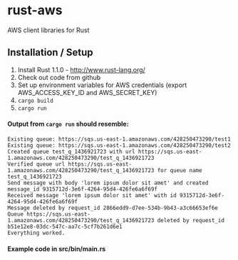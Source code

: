 # rust-aws
AWS client libraries for Rust

## Installation / Setup
1. Install Rust 1.1.0 - http://www.rust-lang.org/
2. Check out code from github
3. Set up environment variables for AWS credentials (export AWS_ACCESS_KEY_ID and AWS_SECRET_KEY)
4. `cargo build`
5. `cargo run`

#### Output from `cargo run` should resemble:

```
Existing queue: https://sqs.us-east-1.amazonaws.com/428250473290/test1
Existing queue: https://sqs.us-east-1.amazonaws.com/428250473290/test2
Created queue test_q_1436921723 with url https://sqs.us-east-1.amazonaws.com/428250473290/test_q_1436921723
Verified queue url https://sqs.us-east-1.amazonaws.com/428250473290/test_q_1436921723 for queue name test_q_1436921723
Send message with body 'lorem ipsum dolor sit amet' and created message_id 9315712d-3e6f-4264-95d4-426fe6a6f69f
Received message 'lorem ipsum dolor sit amet' with id 9315712d-3e6f-4264-95d4-426fe6a6f69f
Message deleted by request_id 2866edd9-d7ee-534b-9b43-a3c66653ef6e
Queue https://sqs.us-east-1.amazonaws.com/428250473290/test_q_1436921723 deleted by request_id b51e12e8-03dc-547c-aa7c-5cf7b261d6e1
Everything worked.
```

#### Example code in src/bin/main.rs
